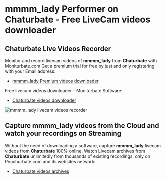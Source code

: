 # mmmm_lady Performer on Chaturbate - Free LiveCam videos downloader

## Chaturbate Live Videos Recorder

Monitor and record livecam videos of **mmmm_lady** from **Chaturbate** with Moniturbate.com
Get a premium trial for free by just and only registering with your Email address:
* [mmmm_lady Premium videos downloader](https://moniturbate.com/request-demo-licence-key.html)

Free livecam videos downloader - Moniturbate Software:
* [Chaturbate videos downloader](https://moniturbate.com/moniturbate-download-software.html)

![mmmm_lady livecam videos recorder](https://peachurnet.com/templates/moniturbate-software.png)


## Capture mmmm_lady videos from the Cloud and watch your recordings on Streaming

Without the need of downloading a software, capture **mmmm_lady** livecam videos from **Chaturbate** 100% online.
Watch Livecam archives from **Chaturbate** unlimitedly from thousands of existing recordings, only on Peachurbate.com and its websites network:
* [Chaturbate videos archives](https://peachurnet.com/)